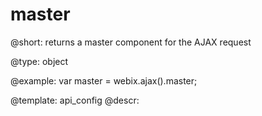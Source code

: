 master
=============

@short: returns a master component for the AJAX request
	

@type: object

@example:
var master = webix.ajax().master;

@template:	api_config
@descr:


